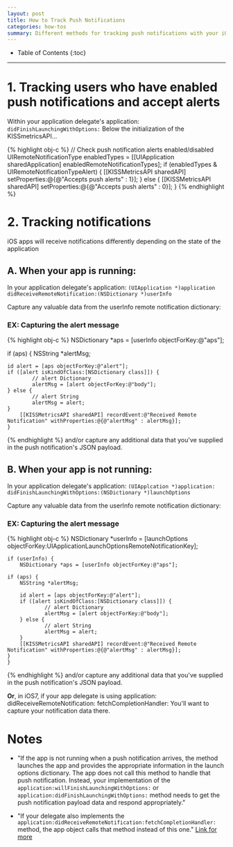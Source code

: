 ```yaml
---
layout: post
title: How to Track Push Notifications
categories: how-tos
summary: Different methods for tracking push notifications with your iOS application.
---
```

* Table of Contents
{:toc}
* * *

# 1. Tracking users who have enabled push notifications and accept alerts

Within your application delegate's application: `didFinishLaunchingWithOptions:`
Below the initialization of the KISSmetricsAPI…

{% highlight obj-c %}
    // Check push notification alerts enabled/disabled
    UIRemoteNotificationType enabledTypes = [[UIApplication sharedApplication] enabledRemoteNotificationTypes];
    if (enabledTypes & UIRemoteNotificationTypeAlert) {
        [[KISSMetricsAPI sharedAPI] setProperties:@{@"Accepts push alerts" : 1}];
    } else {
        [[KISSMetricsAPI sharedAPI] setProperties:@{@"Accepts push alerts" : 0}];
    }
{% endhighlight %}

# 2. Tracking notifications

iOS apps will receive notifications differently depending on the state of the application


## A. When your app is running:

In your application delegate's application: `(UIApplication *)application didReceiveRemoteNotification:(NSDictionary *)userInfo`

Capture any valuable data from the userInfo remote notification dictionary:

### EX: Capturing the alert message

 {% highlight obj-c %}
    NSDictionary *aps = [userInfo objectForKey:@"aps"];

   if (aps) {
    NSString *alertMsg;

    id alert = [aps objectForKey:@"alert"];
    if ([alert isKindOfClass:[NSDictionary class]]) {
            // alert Dictionary
            alertMsg = [alert objectForKey:@"body"];
    } else {
            // alert String
            alertMsg = alert;
    }
        [[KISSMetricsAPI sharedAPI] recordEvent:@"Received Remote Notification" withProperties:@{@"alertMsg" : alertMsg}];
    }
{% endhighlight %}
and/or capture any additional data that you've supplied in the push notification's JSON payload.

## B.  When your app is not running:

In your application delegate's application: `(UIApplcation *)application: didFinishLaunchingWithOptions:(NSDictionary *)launchOptions`

Capture any valuable data from the userInfo remote notification dictionary:

### EX: Capturing the alert message

{% highlight obj-c %}
    NSDictionary *userInfo = [launchOptions objectForKey:UIApplicationLaunchOptionsRemoteNotificationKey];

    if (userInfo) {
        NSDictionary *aps = [userInfo objectForKey:@"aps"];

    if (aps) {
        NSString *alertMsg;

        id alert = [aps objectForKey:@"alert"];
        if ([alert isKindOfClass:[NSDictionary class]]) {
                // alert Dictionary
                alertMsg = [alert objectForKey:@"body"];
        } else {
                // alert String
                alertMsg = alert;
        }
        [[KISSMetricsAPI sharedAPI] recordEvent:@"Received Remote Notification" withProperties:@{@"alertMsg" : alertMsg}];
    }
    }
{% endhighlight %}
and/or capture any additional data that you've supplied in the push notification's JSON payload.

**Or**, in iOS7, if your app delegate is using application: didReceiveRemoteNotification: fetchCompletionHandler:
You'll want to capture your notification data there.

# Notes

* "If the app is not running when a push notification arrives, the method launches the app and provides the appropriate information in the launch options dictionary. The app does not call this method to handle that push notification. Instead, your implementation of the `application:willFinishLaunchingWithOptions:` or `application:didFinishLaunchingWithOptions:` method needs to get the push notification payload data and respond appropriately."


* "If your delegate also implements the `application:didReceiveRemoteNotification:fetchCompletionHandler:` method, the app object calls that method instead of this one."
[Link for more](https://developer.apple.com/library/ios/documentation/uikit/reference/UIApplicationDelegate_Protocol/Reference/Reference.html#//apple_ref/occ/intfm/UIApplicationDelegate/application:didReceiveRemoteNotification:)